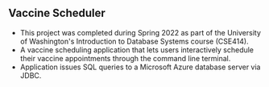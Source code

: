 ## Vaccine Scheduler
- This project was completed during Spring 2022 as part of the University of Washington's Introduction to Database Systems course (CSE414).
- A vaccine scheduling application that lets users interactively schedule their vaccine appointments through the command line terminal. 
- Application issues SQL queries to a Microsoft Azure database server via JDBC.
